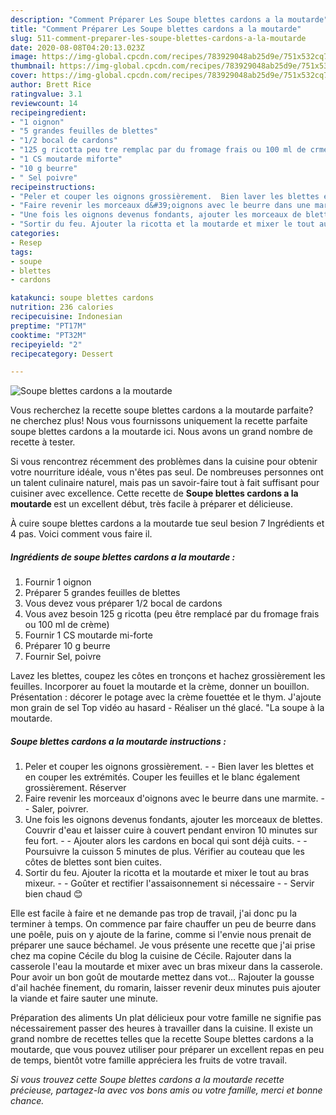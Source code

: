 ```yaml
---
description: "Comment Préparer Les Soupe blettes cardons a la moutarde"
title: "Comment Préparer Les Soupe blettes cardons a la moutarde"
slug: 511-comment-preparer-les-soupe-blettes-cardons-a-la-moutarde
date: 2020-08-08T04:20:13.023Z
image: https://img-global.cpcdn.com/recipes/783929048ab25d9e/751x532cq70/soupe-blettes-cardons-a-la-moutarde-photo-principale-de-la-recette.jpg
thumbnail: https://img-global.cpcdn.com/recipes/783929048ab25d9e/751x532cq70/soupe-blettes-cardons-a-la-moutarde-photo-principale-de-la-recette.jpg
cover: https://img-global.cpcdn.com/recipes/783929048ab25d9e/751x532cq70/soupe-blettes-cardons-a-la-moutarde-photo-principale-de-la-recette.jpg
author: Brett Rice
ratingvalue: 3.1
reviewcount: 14
recipeingredient:
- "1 oignon"
- "5 grandes feuilles de blettes"
- "1/2 bocal de cardons"
- "125 g ricotta peu tre remplac par du fromage frais ou 100 ml de crme"
- "1 CS moutarde miforte"
- "10 g beurre"
- " Sel poivre"
recipeinstructions:
- "Peler et couper les oignons grossièrement.  Bien laver les blettes et en couper les extrémités. Couper les feuilles et le blanc également grossièrement. Réserver"
- "Faire revenir les morceaux d&#39;oignons avec le beurre dans une marmite.  Saler, poivrer."
- "Une fois les oignons devenus fondants, ajouter les morceaux de blettes. Couvrir d&#39;eau et laisser cuire à couvert pendant environ 10 minutes sur feu fort.  Ajouter alors les cardons en bocal qui sont déjà cuits.  Poursuivre la cuisson 5 minutes de plus. Vérifier au couteau que les côtes de blettes sont bien cuites."
- "Sortir du feu. Ajouter la ricotta et la moutarde et mixer le tout au bras mixeur.  Goûter et rectifier l&#39;assaisonnement si nécessaire  Servir bien chaud 😊"
categories:
- Resep
tags:
- soupe
- blettes
- cardons

katakunci: soupe blettes cardons 
nutrition: 236 calories
recipecuisine: Indonesian
preptime: "PT17M"
cooktime: "PT32M"
recipeyield: "2"
recipecategory: Dessert

---
```



![Soupe blettes cardons a la moutarde](https://img-global.cpcdn.com/recipes/783929048ab25d9e/751x532cq70/soupe-blettes-cardons-a-la-moutarde-photo-principale-de-la-recette.jpg)

Vous recherchez la recette soupe blettes cardons a la moutarde parfaite? ne cherchez plus! Nous vous fournissons uniquement la recette parfaite soupe blettes cardons a la moutarde ici. Nous avons un grand nombre de recette à tester.

Si vous rencontrez récemment des problèmes dans la cuisine pour obtenir votre nourriture idéale, vous n'êtes pas seul. De nombreuses personnes ont un talent culinaire naturel, mais pas un savoir-faire tout à fait suffisant pour cuisiner avec excellence. Cette recette de <strong> Soupe blettes cardons a la moutarde </strong> est un excellent début, très facile à préparer et délicieuse.

<!--inarticleads1-->

À cuire soupe blettes cardons a la moutarde tue seul besion 7 Ingrédients et 4 pas. Voici comment vous faire il.

##### Ingrédients de soupe blettes cardons a la moutarde :

1. Fournir 1 oignon
1. Préparer 5 grandes feuilles de blettes
1. Vous devez vous préparer 1/2 bocal de cardons
1. Vous avez besoin 125 g ricotta (peu être remplacé par du fromage frais ou 100 ml de crème)
1. Fournir 1 CS moutarde mi-forte
1. Préparer 10 g beurre
1. Fournir  Sel, poivre


Lavez les blettes, coupez les côtes en tronçons et hachez grossièrement les feuilles. Incorporer au fouet la moutarde et la crème, donner un bouillon. Présentation : décorer le potage avec la crème fouettée et le thym. J&#39;ajoute mon grain de sel Top vidéo au hasard - Réaliser un thé glacé. &#34;La soupe à la moutarde. 

<!--inarticleads2-->

##### Soupe blettes cardons a la moutarde instructions :

1. Peler et couper les oignons grossièrement. -  - Bien laver les blettes et en couper les extrémités. Couper les feuilles et le blanc également grossièrement. Réserver
1. Faire revenir les morceaux d&#39;oignons avec le beurre dans une marmite. -  - Saler, poivrer.
1. Une fois les oignons devenus fondants, ajouter les morceaux de blettes. Couvrir d&#39;eau et laisser cuire à couvert pendant environ 10 minutes sur feu fort. -  - Ajouter alors les cardons en bocal qui sont déjà cuits. -  - Poursuivre la cuisson 5 minutes de plus. Vérifier au couteau que les côtes de blettes sont bien cuites.
1. Sortir du feu. Ajouter la ricotta et la moutarde et mixer le tout au bras mixeur. -  - Goûter et rectifier l&#39;assaisonnement si nécessaire -  - Servir bien chaud 😊


Elle est facile à faire et ne demande pas trop de travail, j&#39;ai donc pu la terminer à temps. On commence par faire chauffer un peu de beurre dans une poêle, puis on y ajoute de la farine, comme si l&#39;envie nous prenait de préparer une sauce béchamel. Je vous présente une recette que j&#39;ai prise chez ma copine Cécile du blog la cuisine de Cécile. Rajouter dans la casserole l&#39;eau la moutarde et mixer avec un bras mixeur dans la casserole. Pour avoir un bon goût de moutarde mettez dans vot… Rajouter la gousse d&#39;ail hachée finement, du romarin, laisser revenir deux minutes puis ajouter la viande et faire sauter une minute. 

<!--inarticleads1-->

<p>
Préparation des aliments Un plat délicieux pour votre famille ne signifie pas nécessairement passer des heures à travailler dans la cuisine. Il existe un grand nombre de recettes telles que la recette Soupe blettes cardons a la moutarde, que vous pouvez utiliser pour préparer un excellent repas en peu de temps, bientôt votre famille appréciera les fruits de votre travail.
</p>

<p>
<i>Si vous trouvez cette Soupe blettes cardons a la moutarde recette précieuse, partagez-la avec vos bons amis ou votre famille, merci et bonne chance.</i>
</p>
